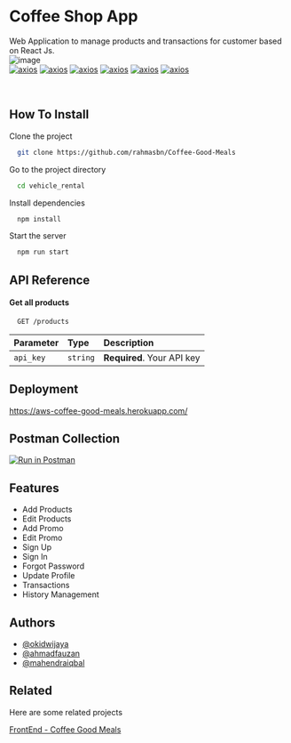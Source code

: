 
# Coffee Shop App

Web Application to manage products and transactions for customer based on React Js.
<br />
![image](https://drive.google.com/uc?export=view&id=10kTxAo6zr33NX9Xhh8Bb3GN4vp57Zr-M)
<br />
[![axios](https://img.shields.io/npm/v/express?label=express)](https://www.npmjs.com/package/express)
[![axios](https://img.shields.io/npm/v/jsonwebtoken?label=jsonwebtoken)](https://www.npmjs.com/package/jsonwebtoken)
[![axios](https://img.shields.io/npm/v/multer?label=multer)](https://www.npmjs.com/package/multer)
[![axios](https://img.shields.io/npm/v/nodemailer?label=nodemailer)](https://www.npmjs.com/package/nodemailer)
[![axios](https://img.shields.io/npm/v/morgan?label=morgan)](https://www.npmjs.com/package/morgan)
[![axios](https://img.shields.io/npm/v/bcrypt?label=bcrypt)](https://www.npmjs.com/package/bcrypt)

<br />


## How To Install

Clone the project

```bash
  git clone https://github.com/rahmasbn/Coffee-Good-Meals
```

Go to the project directory

```bash
  cd vehicle_rental
```

Install dependencies

```bash
  npm install
```

Start the server

```bash
  npm run start
```



## API Reference

#### Get all products

```http
  GET /products
```

| Parameter | Type     | Description                |
| :-------- | :------- | :------------------------- |
| `api_key` | `string` | **Required**. Your API key |


## Deployment

https://aws-coffee-good-meals.herokuapp.com/


## Postman Collection

[![Run in Postman](https://run.pstmn.io/button.svg)](https://app.getpostman.com/run-collection/3e8a4e964a3e2a1e0308?action=collection%2Fimport#?env%5BCoffee_Meals%5D=W3sia2V5IjoiSE9TVCIsInZhbHVlIjoiIiwiZW5hYmxlZCI6dHJ1ZX0seyJrZXkiOiJUT0tFTiIsInZhbHVlIjoiIiwiZW5hYmxlZCI6dHJ1ZX1d)

## Features

- Add Products
- Edit Products
- Add Promo
- Edit Promo
- Sign Up
- Sign In
- Forgot Password
- Update Profile
- Transactions
- History Management



## Authors

- [@okidwijaya](https://github.com/okidwijaya)
- [@ahmadfauzan](https://github.com/special-snowflake)
- [@mahendraiqbal](https://github.com/mahendraiqbal)

## Related

Here are some related projects

[FrontEnd - Coffee Good Meals](https://github.com/okidwijaya/coffee-good-meals)
